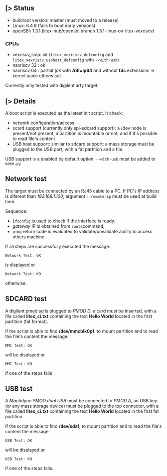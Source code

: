 [> Status
----------

* buildroot version: master (must moved to a release)
* Linux: 6.4.9 (fails to boot early versions).
* openSBI: 1.3.1 (litex-hub/opensbi branch 1.3.1-linux-on-litex-vexriscv)

### CPUs

* vexriscv_smp: ok (`litex_vexriscv_defconfig` and `litex_vexriscv_usbhost_defconfig` with `--with-usb`)
* naxriscv 32 : ok
* naxriscv 64 : partial (ok with **ABI=lp64** and without **fdc** extensions =>
  kernel panic otherwise)

Currently only tested with digilent arty target.

[> Details
----------

A boot script is executed as the latest init script. It check:

* network configuration/access
* scard support (currently only spi-sdcard support): a /dev node is
 present/not present, a partition is mountable or not, and if it's
 possible to read file's content
* USB host support: similar to sdcard support: a mass storage must be plugged to the USB port, with a fat partition and a file.

USB support is a enabled by default option: `--with-usb` must be added to `make.py`

## Network test

The target must be connected by an RJ45 cable to a PC. If PC's IP address is
diferent than *192.168.1.100*, argument `--remote-ip` must be used at build
time.

Sequence:
* `ìfconfig` is used to check if the interface is ready;
* *gateway* IP is obtained from `route`command;
* `ping` return code is evaluated to validate/unvalidate ability to access others machine.

If all steps are successfully executed the message:
```
Network Test: OK
```
is displayed or
```
Network Test: KO
```
otherwise.

## SDCARD test

A digilent pmod sd is plugged to *PMOD D*, a card must be inserted, with a file
called **litex_ci.txt** containing the text **Hello World** located in the first
partition (fat format).

If the script is able to find **/dev/mmcblk0p1**, to mount partition and to read the file's content the message:

```
MMC Test: OK
```
will be displayed or
```
MMC Test: KO
```
if one of the steps fails

## USB test

A *Machdyne PMOD dual USB* must be connected to *PMOD A*, an USB key  (or any mass storage device) must be
plugged to the top connector, with a file called **litex_ci.txt** containing the
text **Hello World** located in the first fat partition.

If the script is able to find **/dev/sda1**, to mount partition and to read the file's content the message:

```
USB Test: OK
```
will be displayed or
```
USB Test: KO
```
if one of the steps fails.
